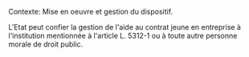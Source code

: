 Contexte: Mise en oeuvre et gestion du dispositif.

L'Etat peut confier la gestion de l'aide au contrat jeune en entreprise à l'institution mentionnée à l'article L. 5312-1 ou à toute autre personne morale de droit public.